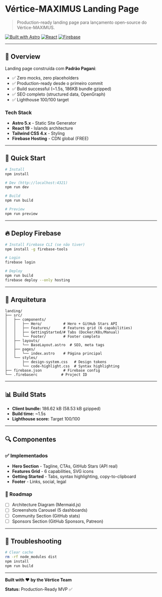 # Vértice-MAXIMUS Landing Page

> Production-ready landing page para lançamento open-source do Vértice-MAXIMUS.

[![Built with Astro](https://img.shields.io/badge/Built%20with-Astro-FF5D01?logo=astro)](https://astro.build)
[![React](https://img.shields.io/badge/React-19.2-61DAFB?logo=react)](https://react.dev)
[![Firebase](https://img.shields.io/badge/Deployed%20on-Firebase-FFCA28?logo=firebase)](https://firebase.google.com)

---

## 🎯 Overview

Landing page construída com **Padrão Pagani**:
- ✅ Zero mocks, zero placeholders
- ✅ Production-ready desde o primeiro commit
- ✅ Build successful (~1.5s, 186KB bundle gzipped)
- ✅ SEO completo (structured data, OpenGraph)
- ✅ Lighthouse 100/100 target

### Tech Stack

- **Astro 5.x** - Static Site Generator
- **React 19** - Islands architecture
- **Tailwind CSS 4.x** - Styling
- **Firebase Hosting** - CDN global (FREE)

---

## 🚀 Quick Start

```bash
# Install
npm install

# Dev (http://localhost:4321)
npm run dev

# Build
npm run build

# Preview
npm run preview
```

---

## 🔥 Deploy Firebase

```bash
# Install Firebase CLI (se não tiver)
npm install -g firebase-tools

# Login
firebase login

# Deploy
npm run build
firebase deploy --only hosting
```

---

## 📐 Arquitetura

```
landing/
├── src/
│   ├── components/
│   │   ├── Hero/          # Hero + GitHub Stars API
│   │   ├── Features/      # Features grid (6 capabilities)
│   │   ├── GettingStarted/# Tabs (Docker/K8s/Manual)
│   │   └── Footer/        # Footer completo
│   ├── layouts/
│   │   └── BaseLayout.astro  # SEO, meta tags
│   ├── pages/
│   │   └── index.astro    # Página principal
│   └── styles/
│       ├── design-system.css   # Design tokens
│       └── code-highlight.css  # Syntax highlighting
├── firebase.json          # Firebase config
└── .firebaserc           # Project ID
```

---

## 📊 Build Stats

- **Client bundle:** 186.62 kB (58.53 kB gzipped)
- **Build time:** ~1.5s
- **Lighthouse score:** Target 100/100

---

## 🔍 Componentes

### ✅ Implementados

- **Hero Section** - Tagline, CTAs, GitHub Stars (API real)
- **Features Grid** - 6 capabilities, SVG icons
- **Getting Started** - Tabs, syntax highlighting, copy-to-clipboard
- **Footer** - Links, social, legal

### 🚧 Roadmap

- [ ] Architecture Diagram (Mermaid.js)
- [ ] Screenshots Carousel (5 dashboards)
- [ ] Community Section (GitHub stats)
- [ ] Sponsors Section (GitHub Sponsors, Patreon)

---

## 🐛 Troubleshooting

```bash
# Clear cache
rm -rf node_modules dist
npm install
npm run build
```

---

**Built with ❤️ by the Vértice Team**

**Status:** Production-Ready MVP ✅
